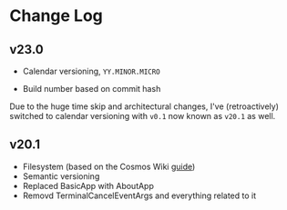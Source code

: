 # Change Log

## v23.0

- Calendar versioning, `YY.MINOR.MICRO`

- Build number based on commit hash

Due to the huge time skip and architectural changes, I've (retroactively) switched to calendar versioning with ``v0.1`` now known as ``v20.1`` as well.

## v20.1

- Filesystem (based on the Cosmos Wiki [guide](https://csos-guide-to-cosmos.fandom.com/wiki/Getting_Started_-_Materials_and_Setting_Up))
- Semantic versioning
- Replaced BasicApp with AboutApp
- Removd TerminalCancelEventArgs and everything related to it
